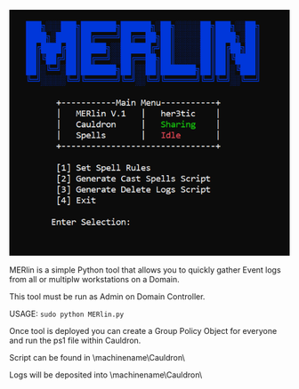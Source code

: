 ![RunningMERlin](./images/Merlin.PNG)

MERlin is a simple Python tool that allows you to quickly gather Event logs from all or multiplw workstations on a Domain.

This tool must be run as Admin on Domain Controller.

USAGE: ```sudo python MERlin.py```

Once tool is deployed you can create a Group Policy Object for everyone and run the ps1 file within Cauldron.

Script can be found in \\machinename\Cauldron\

Logs will be deposited into \\machinename\Cauldron\
